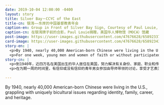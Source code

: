 ```yaml
---
date: 2019-10-04 12:00:00 -0400
layout: story
title: Silver Bay－CCYC of the East
title-cn: 银湾——东岸的中国基督教青年会
caption-en: Group in Front of Silver Bay Sign, Courtesy of Paul Louie, Museum of Chinese in America (MOCA) Collection
caption-cn: 在银湾牌子前的合影，Paul Louie捐赠，美国华人博物馆（MOCA）馆藏
post-image: https://user-images.githubusercontent.com/47676628/65892337-16d0b980-e374-11e9-9445-3710559cf4ea.jpg
card-image: https://user-images.githubusercontent.com/47676628/65892343-1b956d80-e374-11e9-9319-c1cb064eb539.jpg
story-en: |
  <p>By 1940, nearly 40,000 American-born Chinese were living in the U.S., grappling with uniquely bicultural issues regarding identity, family, career, and heritage. Originating in Lake Tahoe in 1933, the Chinese Christian Youth Conference (CCYC) was an unprecedented resource for Chinese American youth (from high school to post-college age) to grow as a new American community. “For youth, of youth, by youth,” the conference was organized entirely by youth cabinet members, offering the opportunity to explore Christianity without imposing religious doctrine in any way.</p>
  <p>For one week, young men and women of faith or without participated in mentor-led discussions and enjoyed summer-camp activities like talent shows and formal dances. In 1943, the director of the China Institute in New York, Dr. ChihMeng, proposed that a conference be extended east due to the success of the Tahoe conferences. After initial worries and hurdles including parental disapproval, time constraints, and the geographic separation of East Coast communities, the first CCYC of the East retreat took place at Silver Bay in New York in 1944, becoming the largest East Coast gathering of a Chinese American-organized youth group. In the relaxed and friendly atmosphere of Silver Bay, barriers of subgroups fell away, forging a new sense of Chinese American consciousness in a traditionally splintered region. In the words of conference attendee Shelley Mark, “Silver Bay has served to pry open the lid from the box of traditional isolation....It has brought together young men and women endowed with the same rich heritage and conscious of the same common goals.”</p>
story-cn: |
  <p>到1940年，近四万名在美国出生的华人居住在美国，努力解决有关身份、家庭、职业和传承等独特的双重文化问题。中国基督教青年会议（Chinese Christian Youth Conference），简称CCYC，于1933年在太浩湖成立，作为一个新型美国社区，CCYC是帮助华裔美国青年（从高中到大学毕业年龄段）成长的一个前所未有的资源。他们的口号是“为了青年人，属于青年人，发自青年人（For youth, of youth, by youth）”，该会议完全由青年内阁成员组织，提供了探索基督教的机会，但不以任何方式强加宗教教义。</p>
  <p>在为期一周的时间里，有信仰或没有信仰的青年男女参加由导师带领的讨论，享受才艺表演和正式舞会等夏令营活动。1943年，纽约华美协进社（China Institute）的社长孟治博士（Dr. ChihMeng）提出，由于太浩湖（Tahoe）大会的成功，大会将向东扩展。经过最初的担忧和障碍，包括父母的反对、时间的限制以及东海岸社区的地理距离，1944年，CCYC的第一个东部活动在纽约的银湾（Silver Bay）举行，成为一个华裔美国青年团体在东海岸举办的规模最大的集会。在银湾的轻松友好的氛围中，小群体之间的隔阂消失了，在这个传统上分散的区域形成了一种新的华裔美国人意识。用与会者Shelley Mark的话来说，“银湾的作用是打破了传统隔离的框框……它把具有同样丰富文化传承并意识到共同一致目标的青年男女聚集在一起。”</p>
  
---
```

By 1940, nearly 40,000 American-born Chinese were living in the U.S., grappling with uniquely bicultural issues regarding identity, family, career, and heritage. 
